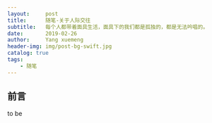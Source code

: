 ```yaml
---
layout:     post
title:      随笔-关于人际交往
subtitle:   每个人都带着面具生活，面具下的我们都是孤独的，都是无法吟唱的。
date:       2019-02-26
author:     Yang xuemeng
header-img: img/post-bg-swift.jpg
catalog: true
tags:
    - 随笔
---
```


## 前言

to be 
